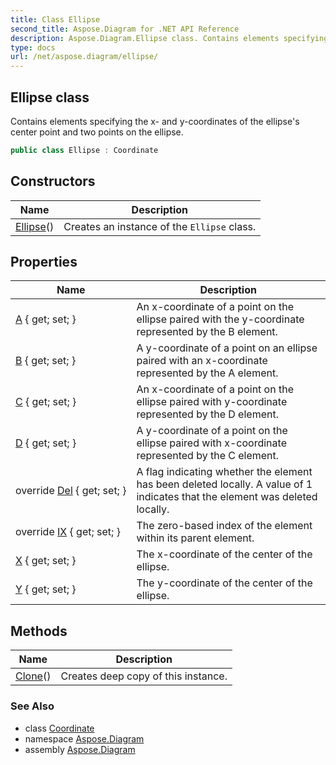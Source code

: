 ```yaml
---
title: Class Ellipse
second_title: Aspose.Diagram for .NET API Reference
description: Aspose.Diagram.Ellipse class. Contains elements specifying the x and ycoordinates of the ellipses center point and two points on the ellipse
type: docs
url: /net/aspose.diagram/ellipse/
---
```

## Ellipse class

Contains elements specifying the x- and y-coordinates of the ellipse's center point and two points on the ellipse.

```csharp
public class Ellipse : Coordinate
```

## Constructors

| Name | Description |
| --- | --- |
| [Ellipse](ellipse/)() | Creates an instance of the `Ellipse` class. |

## Properties

| Name | Description |
| --- | --- |
| [A](../../aspose.diagram/ellipse/a/) { get; set; } | An x-coordinate of a point on the ellipse paired with the y-coordinate represented by the B element. |
| [B](../../aspose.diagram/ellipse/b/) { get; set; } | A y-coordinate of a point on an ellipse paired with an x-coordinate represented by the A element. |
| [C](../../aspose.diagram/ellipse/c/) { get; set; } | An x-coordinate of a point on the ellipse paired with y-coordinate represented by the D element. |
| [D](../../aspose.diagram/ellipse/d/) { get; set; } | A y-coordinate of a point on the ellipse paired with x-coordinate represented by the C element. |
| override [Del](../../aspose.diagram/ellipse/del/) { get; set; } | A flag indicating whether the element has been deleted locally. A value of 1 indicates that the element was deleted locally. |
| override [IX](../../aspose.diagram/ellipse/ix/) { get; set; } | The zero-based index of the element within its parent element. |
| [X](../../aspose.diagram/ellipse/x/) { get; set; } | The x-coordinate of the center of the ellipse. |
| [Y](../../aspose.diagram/ellipse/y/) { get; set; } | The y-coordinate of the center of the ellipse. |

## Methods

| Name | Description |
| --- | --- |
| [Clone](../../aspose.diagram/coordinate/clone/)() | Creates deep copy of this instance. |

### See Also

* class [Coordinate](../coordinate/)
* namespace [Aspose.Diagram](../../aspose.diagram/)
* assembly [Aspose.Diagram](../../)


